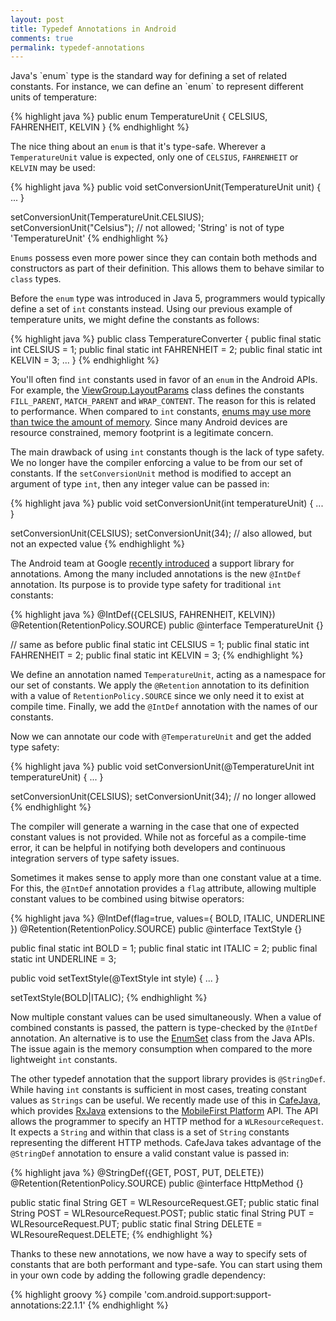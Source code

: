 ```yaml
---
layout: post
title: Typedef Annotations in Android
comments: true
permalink: typedef-annotations
---
```


<!-- excerpt.start -->Java's `enum` type is the standard way for defining a set of related constants. For instance, we can define an `enum` to represent different units of temperature:

{% highlight java %}
public enum TemperatureUnit {
    CELSIUS, FAHRENHEIT, KELVIN
}
{% endhighlight %}

The nice thing about an `enum` is that it's type-safe. Wherever a `TemperatureUnit` value is expected, only one of `CELSIUS`, `FAHRENHEIT` or `KELVIN` may be used:

{% highlight java %}
public void setConversionUnit(TemperatureUnit unit) { ... }

setConversionUnit(TemperatureUnit.CELSIUS);
setConversionUnit("Celsius"); // not allowed; 'String' is not of type 'TemperatureUnit'
{% endhighlight %}

`Enums` possess even more power since they can contain both methods and constructors as part of their definition. This allows them to behave similar to `class` types.<!-- excerpt.end -->

Before the `enum` type was introduced in Java 5, programmers would typically define a set of `int` constants instead. Using our previous example of temperature units, we might define the constants as follows:

{% highlight java %}
public class TemperatureConverter {
    public final static int CELSIUS = 1;
    public final static int FAHRENHEIT = 2;
    public final static int KELVIN = 3;
    ...
}
{% endhighlight %}

You'll often find `int` constants used in favor of an `enum` in the Android APIs. For example, the [ViewGroup.LayoutParams](http://developer.android.com/reference/android/view/ViewGroup.LayoutParams.html) class defines the constants `FILL_PARENT`, `MATCH_PARENT` and `WRAP_CONTENT`. The reason for this is related to performance. When compared to `int` constants, [enums may use more than twice the amount of memory](https://developer.android.com/training/articles/memory.html#Overhead). Since many Android devices are resource constrained, memory footprint is a legitimate concern.

The main drawback of using `int` constants though is the lack of type safety. We no longer have the compiler enforcing a value to be from our set of constants. If the `setConversionUnit` method is modified to accept an argument of type `int`, then any integer value can be passed in:

{% highlight java %}
public void setConversionUnit(int temperatureUnit) { ... }

setConversionUnit(CELSIUS);
setConversionUnit(34); // also allowed, but not an expected value
{% endhighlight %}

The Android team at Google [recently introduced](http://tools.android.com/tech-docs/support-annotations) a support library for annotations. Among the many included annotations is the new `@IntDef` annotation. Its purpose is to provide type safety for traditional `int` constants:

{% highlight java %}
@IntDef({CELSIUS, FAHRENHEIT, KELVIN})
@Retention(RetentionPolicy.SOURCE)
public @interface TemperatureUnit {}

// same as before
public final static int CELSIUS = 1;
public final static int FAHRENHEIT = 2;
public final static int KELVIN = 3;
{% endhighlight %}

We define an annotation named `TemperatureUnit`, acting as a namespace for our set of constants. We apply the `@Retention` annotation to its definition with a value of `RetentionPolicy.SOURCE` since we only need it to exist at compile time. Finally, we add the `@IntDef` annotation with the names of our constants.

Now we can annotate our code with `@TemperatureUnit` and get the added type safety:

{% highlight java %}
public void setConversionUnit(@TemperatureUnit int temperatureUnit) { ... }

setConversionUnit(CELSIUS);
setConversionUnit(34); // no longer allowed
{% endhighlight %}

The compiler will generate a warning in the case that one of expected constant values is not provided. While not as forceful as a compile-time error, it can be helpful in notifying both developers and continuous integration servers of type safety issues.

Sometimes it makes sense to apply more than one constant value at a time. For this, the `@IntDef` annotation provides a `flag` attribute, allowing multiple constant values to be combined using bitwise operators:

{% highlight java %}
@IntDef(flag=true, values={
    BOLD, ITALIC, UNDERLINE
})
@Retention(RetentionPolicy.SOURCE)
public @interface TextStyle {}

public final static int BOLD = 1;
public final static int ITALIC = 2;
public final static int UNDERLINE = 3;

public void setTextStyle(@TextStyle int style) { ... }

setTextStyle(BOLD|ITALIC);
{% endhighlight %}

Now multiple constant values can be used simultaneously. When a value of combined constants is passed, the pattern is type-checked by the `@IntDef` annotation. An alternative is to use the [EnumSet](https://docs.oracle.com/javase/8/docs/api/java/util/EnumSet.html) class from the Java APIs. The issue again is the memory consumption when compared to the more lightweight `int` constants.

The other typedef annotation that the support library provides is `@StringDef`. While having `int` constants is sufficient in most cases, treating constant values as `Strings` can be useful. We recently made use of this in [CafeJava](https://github.com/IBM-MIL/CafeJava), which provides [RxJava](https://github.com/ReactiveX/RxJava) extensions to the [MobileFirst Platform](http://www-03.ibm.com/software/products/en/mobilefirstplatform) API. The API allows the programmer to specify an HTTP method for a `WLResourceRequest`. It expects a `String` and within that class is a set of `String` constants representing the different HTTP methods. CafeJava takes advantage of the `@StringDef` annotation to ensure a valid constant value is passed in:

{% highlight java %}
@StringDef({GET, POST, PUT, DELETE})
@Retention(RetentionPolicy.SOURCE)
public @interface HttpMethod {}

public static final String GET = WLResourceRequest.GET;
public static final String POST = WLResourceRequest.POST;
public static final String PUT = WLResourceRequest.PUT;
public static final String DELETE = WLResoureRequest.DELETE;
{% endhighlight %}

Thanks to these new annotations, we now have a way to specify sets of constants that are both performant and type-safe. You can start using them in your own code by adding the following gradle dependency:

{% highlight groovy %}
compile 'com.android.support:support-annotations:22.1.1'
{% endhighlight %}
